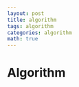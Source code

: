 ```yaml
---
layout: post
title: algorithm
tags: algorithm
categories: algorithm
math: true
---
```


# Algorithm


